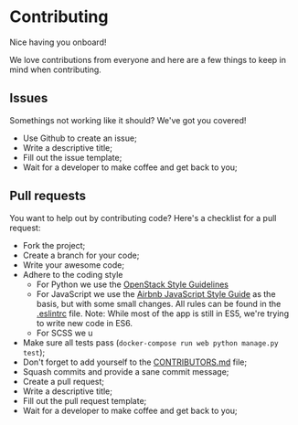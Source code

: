 # Contributing
Nice having you onboard!

We love contributions from everyone and here are a few things to keep in mind when contributing.

## Issues
Somethings not working like it should? We've got you covered!

 * Use Github to create an issue;
 * Write a descriptive title;
 * Fill out the issue template;
 * Wait for a developer to make coffee and get back to you;

## Pull requests
You want to help out by contributing code? Here's a checklist for a pull request:

 * Fork the project;
 * Create a branch for your code;
 * Write your awesome code;
 * Adhere to the coding style
    * For Python we use the [OpenStack Style Guidelines](https://docs.openstack.org/developer/hacking/)
    * For JavaScript we use the [Airbnb JavaScript Style Guide](https://github.com/airbnb/javascript) as the basis, but with some small changes. All rules can be found in the [.eslintrc](.eslintrc) file.
    Note: While most of the app is still in ES5, we're trying to write new code in ES6.
    * For SCSS we u
 * Make sure all tests pass (`docker-compose run web python manage.py test`);
 * Don't forget to add yourself to the [CONTRIBUTORS.md](CONTRIBUTORS.md) file;
 * Squash commits and provide a sane commit message;
 * Create a pull request;
 * Write a descriptive title;
 * Fill out the pull request template;
 * Wait for a developer to make coffee and get back to you;
